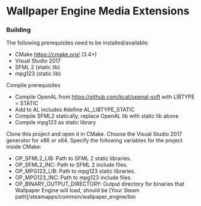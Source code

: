 # Wallpaper Engine Media Extensions

### Building

The following prerequisites need to be installed/available:

* CMake https://cmake.org/ (3.4+)
* Visual Studio 2017
* SFML 2 (static lib)
* mpg123 (static lib)

Compile prerequisites
* Compile OpenAL from https://github.com/kcat/openal-soft with LIBTYPE = STATIC
* Add to AL includes #define AL_LIBTYPE_STATIC
* Compile SFML2 statically, replace OpenAL lib with static lib above
* Compile mpg123 as static library

Clone this project and open it in CMake. Choose the Visual Studio 2017 generator for x86 or x64. Specify the following variables for the project inside CMake:

* OP_SFML2_LIB: Path to SFML 2 static libraries.
* OP_SFML2_INC: Path to SFML 2 include files.
* OP_MPG123_LIB: Path to mpg123 static libraries.
* OP_MPG123_INC: Path to mpg123 include files.
* OP_BINARY_OUTPUT_DIRECTORY: Output directory for binaries that Wallpaper Engine will load, should be [Your Steam path]/steamapps/common/wallpaper_engine/bin


